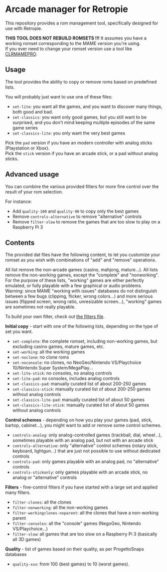 # Arcade manager for Retropie

This repository provides a rom management tool, specifically designed for use with Retropie.

**THIS TOOL DOES NOT REBUILD ROMSETS !!!** It assumes you have a working romset corresponding to the MAME version you're using.  
If you ever need to change your romset version use a tool like [CLRMAMEPRO](https://mamedev.emulab.it/clrmamepro/).

## Usage

The tool provides the ability to copy or remove roms based on predefined lists.

You will probably just want to use one of these files:

* `set-lite`: you want all the games, and you want to discover many things, both good and bad.
* `set-classics`: you want only good games, but you still want to be surprised, and you don't mind keeping multiple episodes of the same game series
* `set-classics-lite`: you only want the very best games

Pick the `pad` version if you have an modern controller with analog sticks (Playstation or Xbox).  
Pick the `stick` version if you have an arcade stick, or a pad without analog sticks.

## Advanced usage

You can combine the various provided filters for more fine control over the result of your rom selection.

For instance:

* Add `quality-100` and `quality-90` to copy only the best games
* Remove `controls-alternative` to remove "alternative" controls
* Remove `filter-slow` to remove the games that are too slow to play on a Raspberry Pi 3

## Contents

The provided dat files have the following content, to let you customize your romset as you wish with combinations of "add" and "remove" operations.

All list remove the non-arcade games (casino, mahjong, mature...). All lists remove the non-working games, except the "complete" and "nonworking".  
For the purpose of these lists, "working" games are either perfectly emulated, or fully playable with a few graphical or audio problems.  
Warning: since MAME "working with issues" databases do not distinguish between a few bugs (clipping, flicker, wrong colors...) and more serious issues (flipped screen, wrong ratio, unresizable screen...), "working" games are sometimes not really playable.

To build your own filter, check out [the filters file](FILTERS.md).

**Initial copy** - start with one of the following lists, depending on the type of set you want.

* `set-complete`: the complete romset, including non-working games, but excluding casino games, mature games, etc.
* `set-working`: all the working games
* `set-noclone`: no clone roms
* `set-noconsole`: no clones, no NeoGeo/Nintendo VS/Playchoice 10/Nintendo Super System/MegaPlay...
* `set-lite-stick`: no consoles, no analog controls
* `set-lite-pad`: no consoles, includes analog controls
* `set-classics-pad`: manually curated list of about 200-250 games
* `set-classics-stick`: manually curated list of about 200-250 games without analog controls
* `set-classics-lite-pad`: manually curated list of about 50 games
* `set-classics-lite-stick`: manually curated list of about 50 games without analog controls

**Control schemes** - depending on how you play your games (pad, stick, bartop, cabinet...), you might want to add or remove some control schemes.

* `controls-analog`: only analog-controlled games (trackball, dial, wheel...), sometimes playable with an analog pad, but not with an arcade stick
* `controls-alternative`: only "alternative" control schemes (rotary stick, keyboard, lightgun...) that are just not possible to use without dedicated controls
* `controls-pad`: only games playable with an analog pad, no "alternative" controls
* `controls-stickonly`: only games playable with an arcade stick, no analog or "alternative" controls

**Filters** - fine-control filters if you have started with a large set and applied many filters.

* `filter-clones`: all the clones
* `filter-nonworking`: all the non-working games
* `filter-workingclones-noparent`: all the clones that have a non-working parent
* `filter-consoles`: all the "console" games (NegoGeo, Nintendo VS/Playchoice...)
* `filter-slow`: all games that are too slow on a Raspberry Pi 3 (basically all 3D games)

**Quality** - list of games based on their quality, as per ProgettoSnaps databases

* `quality-xxx`: from 100 (best games) to 10 (worst games).
